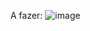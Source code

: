 A fazer:
![image](https://github.com/gustavo-cortez/trabalhoPOO/assets/163419148/91118306-1c24-4d22-b5e0-67916c24bccd)
